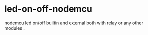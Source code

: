 # led-on-off-nodemcu
nodemcu led on/off builtin and external both with relay or any other modules .
